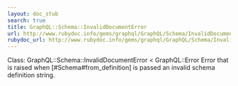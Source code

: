 ```yaml
---
layout: doc_stub
search: true
title: GraphQL::Schema::InvalidDocumentError
url: http://www.rubydoc.info/gems/graphql/GraphQL/Schema/InvalidDocumentError
rubydoc_url: http://www.rubydoc.info/gems/graphql/GraphQL/Schema/InvalidDocumentError
---
```


Class: GraphQL::Schema::InvalidDocumentError < GraphQL::Error
Error that is raised when [#Schema#from_definition] is passed an
invalid schema definition string. 

